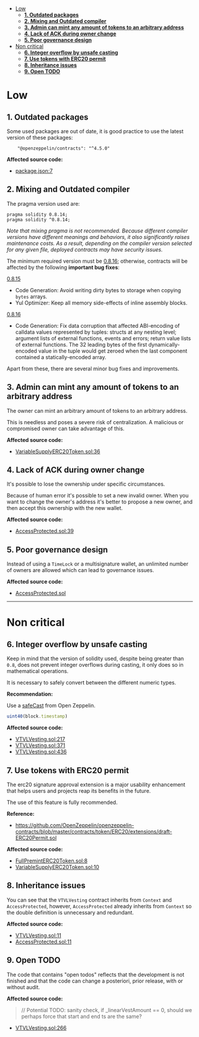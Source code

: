 - [Low](#low)
    - [**1. Outdated packages**](#1-outdated-packages)
    - [**2. Mixing and Outdated compiler**](#2-mixing-and-outdated-compiler)
    - [**3. Admin can mint any amount of tokens to an arbitrary address**](#3-admin-can-mint-any-amount-of-tokens-to-an-arbitrary-address)
    - [**4. Lack of ACK during owner change**](#4-lack-of-ack-during-owner-change)
    - [**5. Poor governance design**](#5-poor-governance-design)
- [Non critical](#non-critical)
    - [**6. Integer overflow by unsafe casting**](#6-integer-overflow-by-unsafe-casting)
    - [**7. Use tokens with ERC20 permit**](#7-use-tokens-with-erc20-permit)
    - [**8. Inheritance issues**](#8-inheritance-issues)
    - [**9. Open TODO**](#9-open-todo)

# Low

## **1. Outdated packages**

Some used packages are out of date, it is good practice to use the latest version of these packages:

```
    "@openzeppelin/contracts": "^4.5.0"
```

**Affected source code:**

- [package.json:7](https://github.com/code-423n4/2022-09-vtvl/blob/f68b7f3e61dad0d873b5b5a1e8126b839afeab5f/package.json#L7)

## **2. Mixing and Outdated compiler**

The pragma version used are:

```
pragma solidity 0.8.14;
pragma solidity ^0.8.14;
```

*Note that mixing pragma is not recommended. Because different compiler versions have different meanings and behaviors, it also significantly raises maintenance costs. As a result, depending on the compiler version selected for any given file, deployed contracts may have security issues.*

The minimum required version must be [0.8.16](https://github.com/ethereum/solidity/releases/tag/v0.8.16); otherwise, contracts will be affected by the following **important bug fixes**:

[0.8.15](https://blog.soliditylang.org/2022/06/15/solidity-0.8.15-release-announcement/)

- Code Generation: Avoid writing dirty bytes to storage when copying `bytes` arrays.
- Yul Optimizer: Keep all memory side-effects of inline assembly blocks.

[0.8.16](https://blog.soliditylang.org/2022/08/08/solidity-0.8.16-release-announcement/)

- Code Generation: Fix data corruption that affected ABI-encoding of calldata values represented by tuples: structs at any nesting level; argument lists of external functions, events and errors; return value lists of external functions. The 32 leading bytes of the first dynamically-encoded value in the tuple would get zeroed when the last component contained a statically-encoded array.

Apart from these, there are several minor bug fixes and improvements.

## **3. Admin can mint any amount of tokens to an arbitrary address**

The owner can mint an arbitrary amount of tokens to an arbitrary address.

This is needless and poses a severe risk of centralization. A malicious or compromised owner can take advantage of this.

**Affected source code:**

- [VariableSupplyERC20Token.sol:36](https://github.com/code-423n4/2022-09-vtvl/blob/f68b7f3e61dad0d873b5b5a1e8126b839afeab5f/contracts/token/VariableSupplyERC20Token.sol#L36)

## **4. Lack of ACK during owner change**

It's possible to lose the ownership under specific circumstances.

Because of human error it's possible to set a new invalid owner. When you want to change the owner's address it's better to propose a new owner, and then accept this ownership with the new wallet.

**Affected source code:**

- [AccessProtected.sol:39](https://github.com/code-423n4/2022-09-vtvl/blob/f68b7f3e61dad0d873b5b5a1e8126b839afeab5f/contracts/AccessProtected.sol#L39)

## **5. Poor governance design**

Instead of using a `TimeLock` or a multisignature wallet, an unlimited number of owners are allowed which can lead to governance issues.

**Affected source code:**

- [AccessProtected.sol](https://github.com/code-423n4/2022-09-vtvl/blob/f68b7f3e61dad0d873b5b5a1e8126b839afeab5f/contracts/AccessProtected.sol)

---

# Non critical

## **6. Integer overflow by unsafe casting**

Keep in mind that the version of solidity used, despite being greater than `0.8`, does not prevent integer overflows during casting, it only does so in mathematical operations.

It is necessary to safely convert between the different numeric types.

**Recommendation:**

Use a [safeCast](https://docs.openzeppelin.com/contracts/3.x/api/utils#SafeCast) from Open Zeppelin.

```javascript
uint40(block.timestamp)
```

**Affected source code:**

- [VTVLVesting.sol:217](https://github.com/code-423n4/2022-09-vtvl/blob/f68b7f3e61dad0d873b5b5a1e8126b839afeab5f/contracts/VTVLVesting.sol#L217)
- [VTVLVesting.sol:371](https://github.com/code-423n4/2022-09-vtvl/blob/f68b7f3e61dad0d873b5b5a1e8126b839afeab5f/contracts/VTVLVesting.sol#L371)
- [VTVLVesting.sol:436](https://github.com/code-423n4/2022-09-vtvl/blob/f68b7f3e61dad0d873b5b5a1e8126b839afeab5f/contracts/VTVLVesting.sol#L436)

## **7. Use tokens with ERC20 permit**

The erc20 signature approval extension is a major usability enhancement that helps users and projects reap its benefits in the future.

The use of this feature is fully recommended.

**Reference:**

- https://github.com/OpenZeppelin/openzeppelin-contracts/blob/master/contracts/token/ERC20/extensions/draft-ERC20Permit.sol

**Affected source code:**

- [FullPremintERC20Token.sol:8](https://github.com/code-423n4/2022-09-vtvl/blob/f68b7f3e61dad0d873b5b5a1e8126b839afeab5f/contracts/token/FullPremintERC20Token.sol#L8)
- [VariableSupplyERC20Token.sol:10](https://github.com/code-423n4/2022-09-vtvl/blob/f68b7f3e61dad0d873b5b5a1e8126b839afeab5f/contracts/token/VariableSupplyERC20Token.sol#L10)

## **8. Inheritance issues**

You can see that the `VTVLVesting` contract inherits from `Context` and `AccessProtected`, however, `AccessProtected` already inherits from `Context` so the double definition is unnecessary and redundant.

**Affected source code:**

- [VTVLVesting.sol:11](https://github.com/code-423n4/2022-09-vtvl/blob/f68b7f3e61dad0d873b5b5a1e8126b839afeab5f/contracts/VTVLVesting.sol#L11)
- [AccessProtected.sol:11](https://github.com/code-423n4/2022-09-vtvl/blob/f68b7f3e61dad0d873b5b5a1e8126b839afeab5f/contracts/AccessProtected.sol#L11)

## **9. Open TODO**

The code that contains "open todos" reflects that the development is not finished and that the code can change a posteriori, prior release, with or without audit.

**Affected source code:**

> // Potential TODO: sanity check, if _linearVestAmount == 0, should we perhaps force that start and end ts are the same?

- [VTVLVesting.sol:266](https://github.com/code-423n4/2022-09-vtvl/blob/f68b7f3e61dad0d873b5b5a1e8126b839afeab5f/contracts/VTVLVesting.sol#L266)

